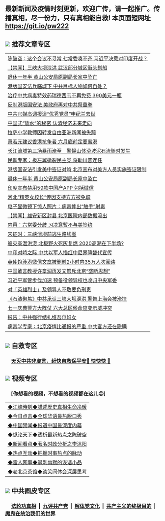## 最新新闻及疫情时刻更新，欢迎广传，请一起推广。传播真相，尽一份力，只有真相能自救! 本页面短网址 https://git.io/pw222

## <img src="https://img.icons8.com/cute-clipart/2x/circled-right.png"> 推荐文章专区

<Table>
<tr><td colspan="2" align="left"><a href="https://*.xhuyd.press/?name=c1191719&key=encdeuyadochlaxz&from=pw2">陈破空：这个会议不寻常 七常委凑不齐 习近平决意对印度开战？</a></td></tr>
 <tr><td colspan="2" align="left"><a href="https://*.xhuyd.press/?name=c1191738&key=encdeuyadochlaxz&from=pw2">【禁闻】三峡大坝泄洪 武汉部分城区街头划船</a></td></tr>
<tr><td colspan="2" align="left"><a href="https://*.xhuyd.press/?name=c1191727&key=encdeuyadochlaxz&from=pw2">退休一年半 黄山公安局原副局长家中坠亡</a></td></tr>
<tr><td colspan="2" align="left"><a href="https://*.xhuyd.press/?name=c1191705&key=encdeuyadochlaxz&from=pw2">港版国安法兵临城下 中共目标人物如何自处？</a></td></tr>
<tr><td colspan="2" align="left"><a href="https://*.xhuyd.press/?name=c1191720&key=encdeuyadochlaxz&from=pw2">治疗中共病毒特效药瑞德西韦不再免费 390美元一瓶</a></td></tr>
<tr><td colspan="2" align="left"><a href="https://*.xhuyd.press/?name=c1191737&key=encdeuyadochlaxz&from=pw2">反制港版国安法 美政府再对中共祭重拳</a></td></tr>
<tr><td colspan="2" align="left"><a href="https://*.xhuyd.press/?name=c1191703&key=encdeuyadochlaxz&from=pw2">中共官媒高调报道“优秀党员”申纪兰去世</a></td></tr>
<tr><td colspan="2" align="left"><a href="https://*.xhuyd.press/?name=c1191689&key=encdeuyadochlaxz&from=pw2">中国式“放水”的秘密 认清经济未来走向</a></td></tr>
<tr><td colspan="2" align="left"><a href="https://*.xhuyd.press/?name=c1191711&key=encdeuyadochlaxz&from=pw2">拉萨小学教师因转发自由亚洲新闻被失踪</a></td></tr>
<tr><td colspan="2" align="left"><a href="https://*.xhuyd.press/?name=c1191704&key=encdeuyadochlaxz&from=pw2">萧若元建议香港抗争者 六月底前定要离港</a></td></tr>
<tr><td colspan="2" align="left"><a href="https://*.xhuyd.press/?name=c1191707&key=encdeuyadochlaxz&from=pw2">长江流域第三场暴雨淹至　警惕山体滑坡泥石流随时发生</a></td></tr>
<tr><td colspan="2" align="left"><a href="https://*.xhuyd.press/?name=c1191723&key=encdeuyadochlaxz&from=pw2">民调专家：极左翼撕裂民主党 将助川普连任</a></td></tr>
<tr><td colspan="2" align="left"><a href="https://*.xhuyd.press/?name=c1191659&key=encdeuyadochlaxz&from=pw2">港版国安法引发美中签证对峙 北京宣布对美方人员实施签证限制</a></td></tr>
<tr><td colspan="2" align="left"><a href="https://*.xhuyd.press/?name=c1191668&key=encdeuyadochlaxz&from=pw2">退休一年半 黄山公安局原副局长家中坠亡</a></td></tr>
<tr><td colspan="2" align="left"><a href="https://*.xhuyd.press/?name=c1191657&key=encdeuyadochlaxz&from=pw2">印度宣布禁用59款中国产APP 包括微信</a></td></tr>
<tr><td colspan="2" align="left"><a href="https://*.xhuyd.press/?name=c1191714&key=encdeuyadochlaxz&from=pw2">河北“精英女校长”传因支持方方被免职</a></td></tr>
<tr><td colspan="2" align="left"><a href="https://*.xhuyd.press/?name=c1191726&key=encdeuyadochlaxz&from=pw2">电子显微镜下惊人照片：病毒伸出“触手”射毒</a></td></tr>
<tr><td colspan="2" align="left"><a href="https://*.xhuyd.press/?name=c1191718&key=encdeuyadochlaxz&from=pw2">【禁闻】雄安新区封县 北京医院内部数据流出</a></td></tr>
<tr><td colspan="2" align="left"><a href="https://*.xhuyd.press/?name=c1191674&key=encdeuyadochlaxz&from=pw2">内幕：六常委分歧 习决意暂不与美签约</a></td></tr>
<tr><td colspan="2" align="left"><a href="https://*.xhuyd.press/?name=c1191687&key=encdeuyadochlaxz&from=pw2">宋征时：三峡溃坝前逃生路线图</a></td></tr>
<tr><td colspan="2" align="left"><a href="https://*.xhuyd.press/?name=c1191709&key=encdeuyadochlaxz&from=pw2">蝗灾高温洪涝 北极野火死灰复燃 2020高潮在下半场?</a></td></tr>
<tr><td colspan="2" align="left"><a href="https://*.xhuyd.press/?name=c1191717&key=encdeuyadochlaxz&from=pw2">中印对峙之际 中共以军人描红中尼界碑替代宣传</a></td></tr>
<tr><td colspan="2" align="left"><a href="https://*.xhuyd.press/?name=c1191728&key=encdeuyadochlaxz&from=pw2">英使馆涉港微信文章被删前2小时内35万人次阅读</a></td></tr>
<tr><td colspan="2" align="left"><a href="https://*.xhuyd.press/?name=c1191660&key=encdeuyadochlaxz&from=pw2">中国敢言教授许章润再发文怒斥北京“垄断思想”</a></td></tr>
<tr><td colspan="2" align="left"><a href="https://*.xhuyd.press/?name=c1191664&key=encdeuyadochlaxz&from=pw2">习近平军管步伐加速 预备役领导权也收归中央军委</a></td></tr>
<tr><td colspan="2" align="left"><a href="https://*.xhuyd.press/?name=c1191706&key=encdeuyadochlaxz&from=pw2">对「英雄烈士」及领导人不敬要负刑责</a></td></tr>
<tr><td colspan="2" align="left"><a href="https://*.xhuyd.press/?name=c1191686&key=encdeuyadochlaxz&from=pw2">《石涛聚焦》中共承认三峡大坝泄洪 警告上海会被淹掉</a></td></tr>
<tr><td colspan="2" align="left"><a href="https://*.xhuyd.press/?name=c1191708&key=encdeuyadochlaxz&from=pw2">七一庆典警方大阵仗 六大总区候命应变示威冲突</a></td></tr>
<tr><td colspan="2" align="left"><a href="https://*.xhuyd.press/?name=c1191712&key=encdeuyadochlaxz&from=pw2">报告：中共强行结扎维吾尔妇女</a></td></tr>
<tr><td colspan="2" align="left"><a href="https://*.xhuyd.press/?name=c1191692&key=encdeuyadochlaxz&from=pw2">病毒学专家：北京疫情比通报的严重 中共官方还在隐瞒</a></td></tr>

</Table>

## <img src="https://img.icons8.com/cute-clipart/2x/circled-right.png">  自救专区

 ### &nbsp;&nbsp;&nbsp;&nbsp; [天灭中共非虚言，赶快自救保平安🍎 快快快 📩](https://github.com/pwgy/td/blob/master/README.md)

## <img src="https://img.icons8.com/cute-clipart/2x/circled-right.png"> 视频专区
### &nbsp;&nbsp;&nbsp;&nbsp; [你想看的视频，不想看的视频都在这儿😉] <tr>
 <Table>
   <tr>
   <td colspan="2" align=left> 
<a href="https://kmyaoayewvhx.xhyte.press/oo.aspx?name=c922850&key=wybpblbewupvzpbn&from=gy22&tag=9877">◆江峰時刻◆講述歷史真相生命冷暖</a><br/>
    </td>
  </tr>
   <tr>
   <td colspan="2" align=left> 
<a href="https://kmyaoayewvhx.xhyte.press/oo.aspx?name=c816850&key=wybpblbewupvzpbn&from=gy22&tag=9877">◆今日点击◆全球华语最热脱口秀</a><br/>
    </td>
  </tr>
  <tr>
  <td colspan="2" align=left>
<a href="https://kmyaoayewvhx.xhyte.press/oo.aspx?name=c816860&key=wybpblbewupvzpbn&from=gy22&tag=99733110">◆中国禁闻◆报道中国最深度内幕</a><br/>
   </tr>
  <tr>
     <td colspan="2" align=left>
<a href="https://kmyaoayewvhx.xhyte.press/oo.aspx?name=c816855&key=wybpblbewupvzpbn&from=gy22&tag=997110">◆纵论天下◆透析最新热点之陈破空</a><br/>
   </tr>
   <tr>
      <td colspan="2" align=left>
<a href="https://kmyaoayewv4hx.xhyte.press/oo.aspx?name=c838308&key=wybpblbewupvzpbn&from=gy22&tag=9973110">◆新闻看点◆著名时政分析之李沐阳</a><br/>
   </tr>
   <tr>
     <td colspan="2" align=left>
<a href="https://kmy4aoayewvhx.xhyte.press/oo.aspx?name=c816852&key=wybpblbewupvzpbn&from=gy22&tag=9733110">◆热点互动◆把握时事热点的脉动</a><br/>
   </tr>
   <tr>
      <td colspan="2" align=left>
<a href="https://kmyaoaye4wvhx.xhyte.press/oo.aspx?name=c816694&key=wybpblbewupvzpbn&from=gy22&tag=93310">◆雷人网事◆讽刺幽默的诙谐小品</a><br/>
   </tr>
   <tr>
    <td colspan="2" align=left>
<a href="https://kmyao4ayewvhx.xhyte.press/oo.aspx?name=c816650&key=wybpblbewupvzpbn&from=gy22&tag=9973110">◆老北京茶馆◆谈笑间体会深层思考</a><br/>
   </tr>
</Table>
 
## <img src="https://img.icons8.com/cute-clipart/2x/circled-right.png"> 中共画皮专区


 ### &nbsp;&nbsp;&nbsp;&nbsp; [法轮功真相](https://github.com/begood0513/basic/blob/master/README.md) &nbsp;|&nbsp; [九评共产党](https://github.com/begood0513/9ping.md/blob/master/README.md) &nbsp;|&nbsp; [解体党文化](https://github.com/begood0513/jtdwh.md/blob/master/README.md)   &nbsp;|&nbsp; [共产主义的终极目的](https://github.com/begood0513/gczydzjmd.md/blob/master/README.md) &nbsp;|&nbsp; [魔鬼在统治我们的世界](https://github.com/begood0513/gczydzjmd.md/blob/master/README.md) 

